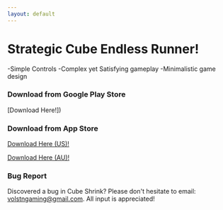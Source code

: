 ```yaml
---
layout: default
---
```


# Strategic Cube Endless Runner!
-Simple Controls
-Complex yet Satisfying gameplay
-Minimalistic game design 
### Download from Google Play Store
[Download Here!])

### Download from App Store
[Download Here (US)!]()

[Download Here (AU)!]()

### Bug Report
Discovered a bug in Cube Shrink? Please don't hesitate to email: volstngaming@gmail.com. All input is appreciated!
